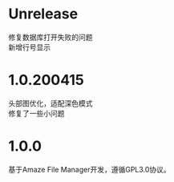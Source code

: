 # Unrelease
修复数据库打开失败的问题  
新增行号显示  

# 1.0.200415
头部图优化，适配深色模式  
修复了一些小问题

# 1.0.0
基于Amaze File Manager开发，遵循GPL3.0协议。
